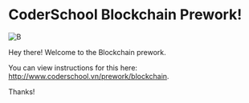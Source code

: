 # CoderSchool Blockchain Prework!
![B](http://www.coderschool.vn/assets/courses/banner-square-blockchain-41db44e92f0c89b8b53cb0b5b7dc076bba22f1937db4fc73abe6482b1146ac67.png)

Hey there! Welcome to the Blockchain prework.

You can view instructions for this here: http://www.coderschool.vn/prework/blockchain.

Thanks!
